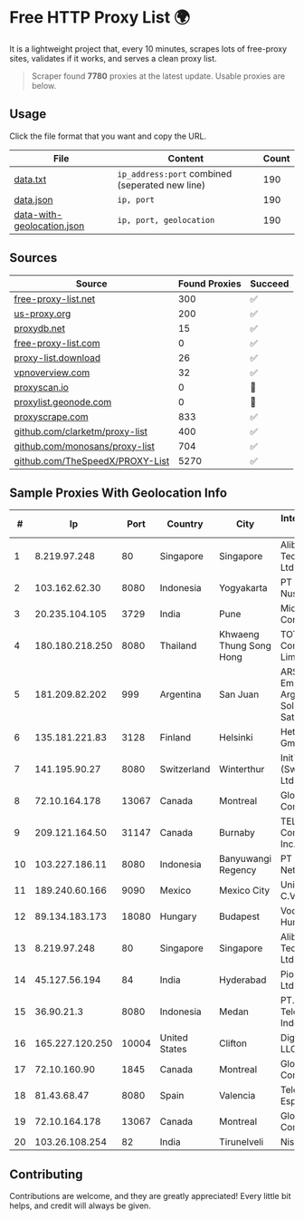 
# Free HTTP Proxy List 🌍

It is a lightweight project that, every 10 minutes, scrapes lots of free-proxy sites, validates if it works, and serves a clean proxy list.


> Scraper found **7780** proxies at the latest update. Usable proxies are below.

## Usage

Click the file format that you want and copy the URL.


|File|Content|Count|
|----|-------|-----|
|[data.txt](https://raw.githubusercontent.com/themiralay/Proxy-List-World/master/data.txt)|`ip_address:port` combined (seperated new line)|190|
|[data.json](https://raw.githubusercontent.com/themiralay/Proxy-List-World/master/data.json)|`ip, port`|190|
|[data-with-geolocation.json](https://raw.githubusercontent.com/themiralay/Proxy-List-World/master/data-with-geolocation.json)|`ip, port, geolocation`|190|

## Sources

|Source|Found Proxies|Succeed|
|------|-------------|-------|
|[free-proxy-list.net](https://free-proxy-list.net)|300|✅|
|[us-proxy.org](https://www.us-proxy.org)|200|✅|
|[proxydb.net](http://proxydb.net)|15|✅|
|[free-proxy-list.com](https://free-proxy-list.com/?page=&port=&type%5B%5D=http&type%5B%5D=https&up_time=0&search=Search)|0|✅|
|[proxy-list.download](https://www.proxy-list.download/HTTP)|26|✅|
|[vpnoverview.com](https://vpnoverview.com/privacy/anonymous-browsing/free-proxy-servers)|32|✅|
|[proxyscan.io](https://www.proxyscan.io)|0|🚫|
|[proxylist.geonode.com](https://proxylist.geonode.com/api/proxy-list?limit=300&page=1&sort_by=lastChecked&sort_type=desc&protocols=http,https)|0|🚫|
|[proxyscrape.com](https://api.proxyscrape.com/v2/?request=displayproxies&protocol=http&timeout=10000&country=all&ssl=all&anonymity=all)|833|✅|
|[github.com/clarketm/proxy-list](https://raw.githubusercontent.com/clarketm/proxy-list/master/proxy-list-raw.txt)|400|✅|
|[github.com/monosans/proxy-list](https://raw.githubusercontent.com/monosans/proxy-list/main/proxies/http.txt)|704|✅|
|[github.com/TheSpeedX/PROXY-List](https://raw.githubusercontent.com/TheSpeedX/PROXY-List/master/http.txt)|5270|✅|


## Sample Proxies With Geolocation Info

|#|Ip|Port|Country|City|Internet Service Provider|
|-|--|----|-------|----|-------------------------|
|1|8.219.97.248|80|Singapore|Singapore|Alibaba (US) Technology Co., Ltd.|
|2|103.162.62.30|8080|Indonesia|Yogyakarta|PT Ring Media Nusantara|
|3|20.235.104.105|3729|India|Pune|Microsoft Corporation|
|4|180.180.218.250|8080|Thailand|Khwaeng Thung Song Hong|TOT Public Company Limited|
|5|181.209.82.202|999|Argentina|San Juan|ARSAT - Empresa Argentina de Soluciones Satelitales S.A|
|6|135.181.221.83|3128|Finland|Helsinki|Hetzner Online GmbH|
|7|141.195.90.27|8080|Switzerland|Winterthur|Init7 (Switzerland) Ltd.|
|8|72.10.164.178|13067|Canada|Montreal|GloboTech Communications|
|9|209.121.164.50|31147|Canada|Burnaby|TELUS Communications Inc.|
|10|103.227.186.11|8080|Indonesia|Banyuwangi Regency|PT Master Star Network|
|11|189.240.60.166|9090|Mexico|Mexico City|Uninet S.A. de C.V.|
|12|89.134.183.173|18080|Hungary|Budapest|Vodafone Hungary Ltd.|
|13|8.219.97.248|80|Singapore|Singapore|Alibaba (US) Technology Co., Ltd.|
|14|45.127.56.194|84|India|Hyderabad|Pioneer Elabs Ltd|
|15|36.90.21.3|8080|Indonesia|Medan|PT. Telekomunikasi Indonesia|
|16|165.227.120.250|10004|United States|Clifton|DigitalOcean, LLC|
|17|72.10.160.90|1845|Canada|Montreal|GloboTech Communications|
|18|81.43.68.47|8080|Spain|Valencia|Telefonica de Espana SAU|
|19|72.10.164.178|13067|Canada|Montreal|GloboTech Communications|
|20|103.26.108.254|82|India|Tirunelveli|Niss Networks|



## Contributing

Contributions are welcome, and they are greatly appreciated! Every
little bit helps, and credit will always be given.

